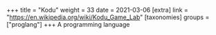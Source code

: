 +++
title = "Kodu"
weight = 33
date = 2021-03-06
[extra]
link = "https://en.wikipedia.org/wiki/Kodu_Game_Lab"
[taxonomies]
groups = ["proglang"]
+++
A programming language

